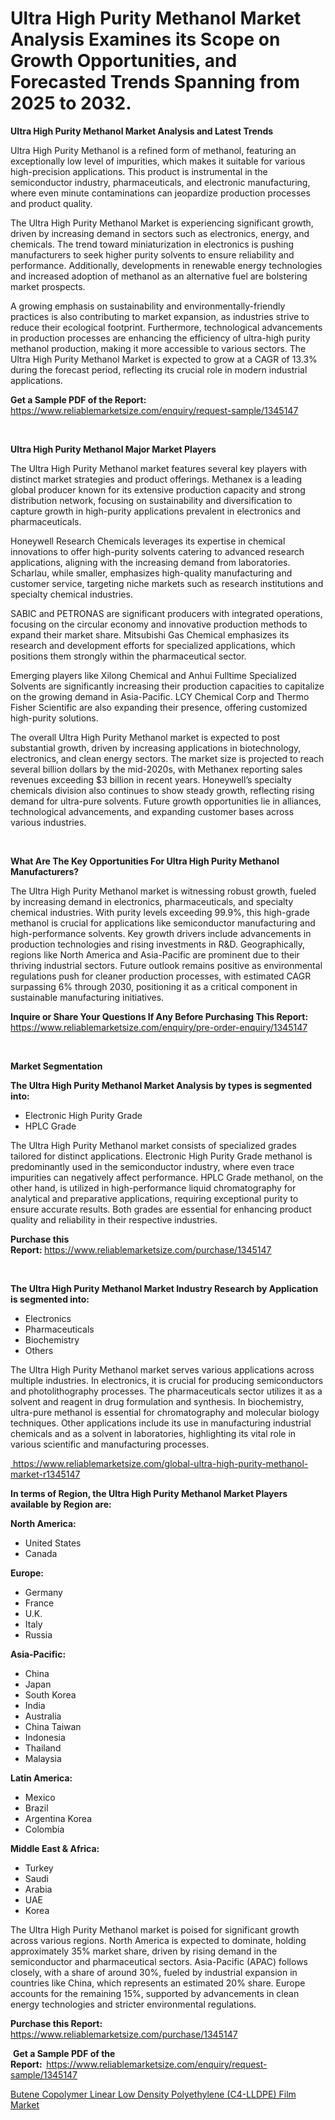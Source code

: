<p><h1>Ultra High Purity Methanol Market Analysis Examines its Scope on Growth Opportunities, and Forecasted Trends Spanning from 2025 to 2032.</h1></p><p><strong>Ultra High Purity Methanol Market Analysis and Latest Trends</strong></p>
<p><p>Ultra High Purity Methanol is a refined form of methanol, featuring an exceptionally low level of impurities, which makes it suitable for various high-precision applications. This product is instrumental in the semiconductor industry, pharmaceuticals, and electronic manufacturing, where even minute contaminations can jeopardize production processes and product quality.</p><p>The Ultra High Purity Methanol Market is experiencing significant growth, driven by increasing demand in sectors such as electronics, energy, and chemicals. The trend toward miniaturization in electronics is pushing manufacturers to seek higher purity solvents to ensure reliability and performance. Additionally, developments in renewable energy technologies and increased adoption of methanol as an alternative fuel are bolstering market prospects. </p><p>A growing emphasis on sustainability and environmentally-friendly practices is also contributing to market expansion, as industries strive to reduce their ecological footprint. Furthermore, technological advancements in production processes are enhancing the efficiency of ultra-high purity methanol production, making it more accessible to various sectors. The Ultra High Purity Methanol Market is expected to grow at a CAGR of 13.3% during the forecast period, reflecting its crucial role in modern industrial applications.</p></p>
<p><strong>Get a Sample PDF of the Report:&nbsp;</strong> <a href="https://www.reliablemarketsize.com/enquiry/request-sample/1345147?utm_campaign=2216&utm_medium=2&utm_source=Github&utm_content=ia&utm_term=02022025&utm_id=ultra-high-purity-methanol">https://www.reliablemarketsize.com/enquiry/request-sample/1345147</a></p>
<p>&nbsp;</p>
<p><strong>Ultra High Purity Methanol Major Market Players</strong></p>
<p><p>The Ultra High Purity Methanol market features several key players with distinct market strategies and product offerings. Methanex is a leading global producer known for its extensive production capacity and strong distribution network, focusing on sustainability and diversification to capture growth in high-purity applications prevalent in electronics and pharmaceuticals. </p><p>Honeywell Research Chemicals leverages its expertise in chemical innovations to offer high-purity solvents catering to advanced research applications, aligning with the increasing demand from laboratories. Scharlau, while smaller, emphasizes high-quality manufacturing and customer service, targeting niche markets such as research institutions and specialty chemical industries.</p><p>SABIC and PETRONAS are significant producers with integrated operations, focusing on the circular economy and innovative production methods to expand their market share. Mitsubishi Gas Chemical emphasizes its research and development efforts for specialized applications, which positions them strongly within the pharmaceutical sector.</p><p>Emerging players like Xilong Chemical and Anhui Fulltime Specialized Solvents are significantly increasing their production capacities to capitalize on the growing demand in Asia-Pacific. LCY Chemical Corp and Thermo Fisher Scientific are also expanding their presence, offering customized high-purity solutions.</p><p>The overall Ultra High Purity Methanol market is expected to post substantial growth, driven by increasing applications in biotechnology, electronics, and clean energy sectors. The market size is projected to reach several billion dollars by the mid-2020s, with Methanex reporting sales revenues exceeding $3 billion in recent years. Honeywell’s specialty chemicals division also continues to show steady growth, reflecting rising demand for ultra-pure solvents. Future growth opportunities lie in alliances, technological advancements, and expanding customer bases across various industries.</p></p>
<p>&nbsp;</p>
<p><strong>What Are The Key Opportunities For Ultra High Purity Methanol Manufacturers?</strong></p>
<p><p>The Ultra High Purity Methanol market is witnessing robust growth, fueled by increasing demand in electronics, pharmaceuticals, and specialty chemical industries. With purity levels exceeding 99.9%, this high-grade methanol is crucial for applications like semiconductor manufacturing and high-performance solvents. Key growth drivers include advancements in production technologies and rising investments in R&D. Geographically, regions like North America and Asia-Pacific are prominent due to their thriving industrial sectors. Future outlook remains positive as environmental regulations push for cleaner production processes, with estimated CAGR surpassing 6% through 2030, positioning it as a critical component in sustainable manufacturing initiatives.</p></p>
<p><strong>Inquire or Share Your Questions If Any Before Purchasing This Report:</strong> <a href="https://www.reliablemarketsize.com/enquiry/pre-order-enquiry/1345147?utm_campaign=2216&utm_medium=2&utm_source=Github&utm_content=ia&utm_term=02022025&utm_id=ultra-high-purity-methanol">https://www.reliablemarketsize.com/enquiry/pre-order-enquiry/1345147</a></p>
<p>&nbsp;</p>
<p><strong>Market Segmentation</strong></p>
<p><strong>The Ultra High Purity Methanol Market Analysis by types is segmented into:</strong></p>
<p><ul><li>Electronic High Purity Grade</li><li>HPLC Grade</li></ul></p>
<p><p>The Ultra High Purity Methanol market consists of specialized grades tailored for distinct applications. Electronic High Purity Grade methanol is predominantly used in the semiconductor industry, where even trace impurities can negatively affect performance. HPLC Grade methanol, on the other hand, is utilized in high-performance liquid chromatography for analytical and preparative applications, requiring exceptional purity to ensure accurate results. Both grades are essential for enhancing product quality and reliability in their respective industries.</p></p>
<p><strong>Purchase this Report:&nbsp;</strong><a href="https://www.reliablemarketsize.com/purchase/1345147?utm_campaign=2216&utm_medium=2&utm_source=Github&utm_content=ia&utm_term=02022025&utm_id=ultra-high-purity-methanol">https://www.reliablemarketsize.com/purchase/1345147</a></p>
<p>&nbsp;</p>
<p><strong>The Ultra High Purity Methanol Market Industry Research by Application is segmented into:</strong></p>
<p><ul><li>Electronics</li><li>Pharmaceuticals</li><li>Biochemistry</li><li>Others</li></ul></p>
<p><p>The Ultra High Purity Methanol market serves various applications across multiple industries. In electronics, it is crucial for producing semiconductors and photolithography processes. The pharmaceuticals sector utilizes it as a solvent and reagent in drug formulation and synthesis. In biochemistry, ultra-pure methanol is essential for chromatography and molecular biology techniques. Other applications include its use in manufacturing industrial chemicals and as a solvent in laboratories, highlighting its vital role in various scientific and manufacturing processes.</p></p>
<p><a href="https://www.reliablemarketsize.com/global-ultra-high-purity-methanol-market-r1345147?utm_campaign=2216&utm_medium=2&utm_source=Github&utm_content=ia&utm_term=02022025&utm_id=ultra-high-purity-methanol">&nbsp;https://www.reliablemarketsize.com/global-ultra-high-purity-methanol-market-r1345147</a></p>
<p><strong>In terms of Region, the Ultra High Purity Methanol Market Players available by Region are:</strong></p>
<p>
    <p> <strong> North America: </strong>
        <ul>
            <li>United States</li>
            <li>Canada</li>
        </ul>
        </p> 
    <p> <strong> Europe: </strong>
        <ul>
            <li>Germany</li>
            <li>France</li>
            <li>U.K.</li>
            <li>Italy</li>
            <li>Russia</li>
        </ul>
        </p> 
    <p> <strong> Asia-Pacific: </strong>
        <ul>
            <li>China</li>
            <li>Japan</li>
            <li>South Korea</li>
            <li>India</li>
            <li>Australia</li>
            <li>China Taiwan</li>
            <li>Indonesia</li>
            <li>Thailand</li>
            <li>Malaysia</li>
        </ul>
        </p> 
    <p> <strong> Latin America: </strong>
        <ul>
            <li>Mexico</li>
            <li>Brazil</li>
            <li>Argentina Korea</li>
            <li>Colombia</li>
        </ul>
        </p> 
    <p> <strong> Middle East & Africa: </strong>
        <ul>
            <li>Turkey</li>
            <li>Saudi</li>
            <li>Arabia</li>
            <li>UAE</li>
            <li>Korea</li>
        </ul>
    </p>
    </p>
<p><p>The Ultra High Purity Methanol market is poised for significant growth across various regions. North America is expected to dominate, holding approximately 35% market share, driven by rising demand in the semiconductor and pharmaceutical sectors. Asia-Pacific (APAC) follows closely, with a share of around 30%, fueled by industrial expansion in countries like China, which represents an estimated 20% share. Europe accounts for the remaining 15%, supported by advancements in clean energy technologies and stricter environmental regulations.</p></p>
<p><strong>Purchase this Report: </strong><a href="https://www.reliablemarketsize.com/purchase/1345147?utm_campaign=2216&utm_medium=2&utm_source=Github&utm_content=ia&utm_term=02022025&utm_id=ultra-high-purity-methanol">https://www.reliablemarketsize.com/purchase/1345147</a></p>
<p>&nbsp;<strong>Get a Sample PDF of the Report:&nbsp;&nbsp;</strong><a href="https://www.reliablemarketsize.com/enquiry/request-sample/1345147?utm_campaign=2216&utm_medium=2&utm_source=Github&utm_content=ia&utm_term=02022025&utm_id=ultra-high-purity-methanol">https://www.reliablemarketsize.com/enquiry/request-sample/1345147</a></p>
<p><strong></strong></p>
<p><p><a href="https://github.com/millionkaryn68/Market-Research-Report-List-1/blob/main/butene-copolymer-linear-low-density-polyethylene-c4-lldpe-film-market.md?utm_campaign=2216&utm_medium=2&utm_source=Github&utm_content=ia&utm_term=02022025&utm_id=ultra-high-purity-methanol">Butene Copolymer Linear Low Density Polyethylene (C4-LLDPE) Film Market</a></p></p>